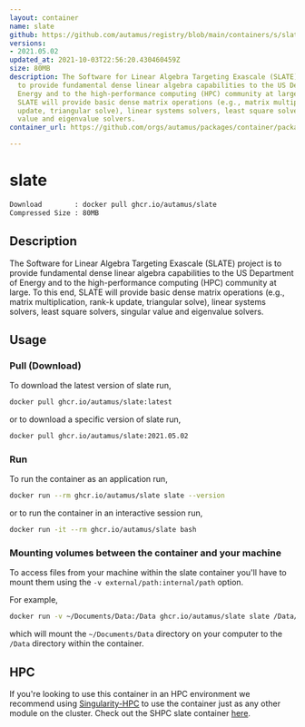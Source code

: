 ```yaml
---
layout: container
name: slate
github: https://github.com/autamus/registry/blob/main/containers/s/slate/spack.yaml
versions:
- 2021.05.02
updated_at: 2021-10-03T22:56:20.430460459Z
size: 80MB
description: The Software for Linear Algebra Targeting Exascale (SLATE) project is
  to provide fundamental dense linear algebra capabilities to the US Department of
  Energy and to the high-performance computing (HPC) community at large. To this end,
  SLATE will provide basic dense matrix operations (e.g., matrix multiplication, rank-k
  update, triangular solve), linear systems solvers, least square solvers, singular
  value and eigenvalue solvers.
container_url: https://github.com/orgs/autamus/packages/container/package/slate

---
```

# slate
```bash 
Download        : docker pull ghcr.io/autamus/slate
Compressed Size : 80MB
```

## Description
The Software for Linear Algebra Targeting Exascale (SLATE) project is to provide fundamental dense linear algebra capabilities to the US Department of Energy and to the high-performance computing (HPC) community at large. To this end, SLATE will provide basic dense matrix operations (e.g., matrix multiplication, rank-k update, triangular solve), linear systems solvers, least square solvers, singular value and eigenvalue solvers.

## Usage
### Pull (Download)
To download the latest version of slate run,

```bash
docker pull ghcr.io/autamus/slate:latest
```

or to download a specific version of slate run,

```bash
docker pull ghcr.io/autamus/slate:2021.05.02
```
### Run
To run the container as an application run,
```bash
docker run --rm ghcr.io/autamus/slate slate --version
```

or to run the container in an interactive session run,
```bash
docker run -it --rm ghcr.io/autamus/slate bash
```

### Mounting volumes between the container and your machine
To access files from your machine within the slate container you'll have to mount them using the `-v external/path:internal/path` option.

For example,
```bash
docker run -v ~/Documents/Data:/Data ghcr.io/autamus/slate slate /Data/myData.csv
```
which will mount the `~/Documents/Data` directory on your computer to the `/Data` directory within the container.

## HPC
If you're looking to use this container in an HPC environment we recommend using [Singularity-HPC](https://singularity-hpc.readthedocs.io) to use the container just as any other module on the cluster. Check out the SHPC slate container [here](https://singularityhub.github.io/singularity-hpc/r/ghcr.io-autamus-slate/).